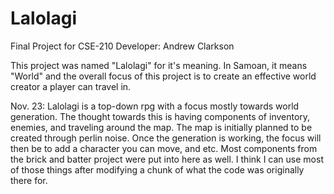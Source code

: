 # Lalolagi
Final Project for CSE-210
Developer: Andrew Clarkson

<summary>
This project was named "Lalolagi" for it's meaning. In Samoan, it means "World" and
the overall focus of this project is to create an effective world creator a player 
can travel in. 
</summary>

Nov. 23:
    Lalolagi is a top-down rpg with a focus mostly towards world generation. The thought 
towards this is having components of inventory, enemies, and traveling around the map. 
The map is initially planned to be created through perlin noise. Once the generation is 
working, the focus will then be to add a character you can move, and etc. 
    Most components from the brick and batter project were put into here as well. I think
I can use most of those things after modifying a chunk of what the code was originally
there for.